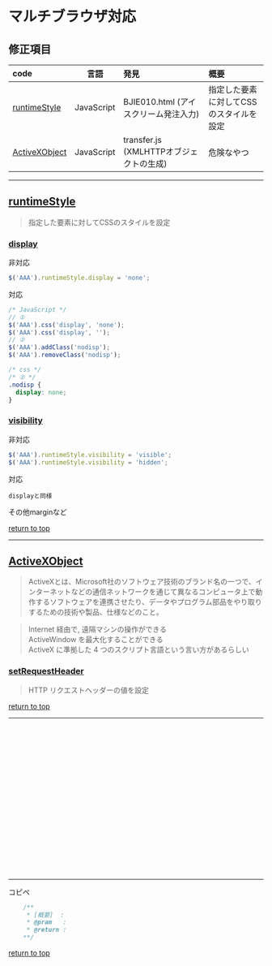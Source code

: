 # マルチブラウザ対応

## **修正項目**

|code|言語|発見|概要|
|:--|:--:|:--|:--|
|[runtimeStyle](#runtimeStyle)|JavaScript|BJIE010.html (アイスクリーム発注入力)|指定した要素に対してCSSのスタイルを設定|
|[ActiveXObject](#ActiveXObject)|JavaScript|transfer.js (XMLHTTPオブジェクトの生成)|危険なやつ|

------------------------------

## **[runtimeStyle](https://js.studio-kingdom.com/jquery/css/css)**
> 指定した要素に対してCSSのスタイルを設定

### **[display](https://developer.mozilla.org/ja/docs/Web/CSS/display#display_none)**
非対応
``` JavaScript
$('AAA').runtimeStyle.display = 'none';
```
対応
``` JavaScript
/* JavaScript */
// ①
$('AAA').css('display', 'none');
$('AAA').css('display', '');
// ②
$('AAA').addClass('nodisp');
$('AAA').removeClass('nodisp');
```
``` css
/* css */
/* ② */
.nodisp {
  display: none;
}
```

### **[visibility](https://developer.mozilla.org/ja/docs/Web/CSS/visibility)**
非対応
``` JavaScript
$('AAA').runtimeStyle.visibility = 'visible';
$('AAA').runtimeStyle.visibility = 'hidden';
```
対応
```
displayと同様
```
その他marginなど

[return to top](#修正項目)

------------------------------

## **[ActiveXObject](http://akon.sakura.ne.jp/map/activexobject.htm)**
>ActiveXとは、Microsoft社のソフトウェア技術のブランド名の一つで、インターネットなどの通信ネットワークを通じて異なるコンピュータ上で動作するソフトウェアを連携させたり、データやプログラム部品をやり取りするための技術や製品、仕様などのこと。<br>

> Internet 経由で, 遠隔マシンの操作ができる<br>
> ActiveWindow を最大化することができる<br>
> ActiveX に準拠した 4 つのスクリプト言語という言い方があるらしい<br>

### **[setRequestHeader](https://developer.mozilla.org/ja/docs/Web/API/XMLHttpRequest/setRequestHeader)**
>  HTTP リクエストヘッダーの値を設定

[return to top](#修正項目)

------------------------------

<br><br><br><br><br><br><br><br><br><br><br><br><br><br><br><br><br>


------------------------------

コピペ
``` JavaScript
	/**
	 * [概要]  :
	 * @pram   :
	 * @return :
	**/
```

[return to top](#修正項目)